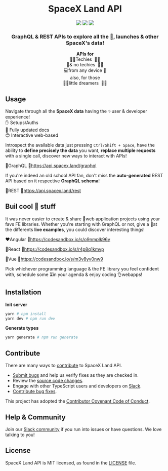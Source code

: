 <h1 align="center">SpaceX Land API</h1>

<p align="center">
<a href="https://github.com/spacexland/api/blob/master/LICENSE"><img src="https://img.shields.io/badge/license-MIT-blue.svg"></a>
<a href="https://github.com/spacexland/api/blob/master/CONTRIBUTING.md#feature"><img src="https://img.shields.io/badge/PRs-welcome-brightgreen.svg"></a>
<a href="https://spacexland.slack.com"><img src="https://img.shields.io/badge/slack-join-orange.svg"></a>
</p>
<h3 align="center">GraphQL & REST APIs to explore all the 🚀, launches & other SpaceX's data!</h3>
<p align="center">
<b>APIs for</b>
</br>👩‍💻Techies&nbsp&nbsp👨‍🏫 
</br>👴& no techies&nbsp&nbsp👩‍🌾
</br>💻from any device&nbsp📱
</br>also, for those
</br>👩‍🚀little dreamers&nbsp&nbsp👨‍🚀 
</p>
<!-- <p align="center"><img src="https://cdn-images-1.medium.com/max/2600/1*ixnzMP6t4Iot9nZpBmr1Vw.png"></p> -->

## Usage

Navigate through all the **SpaceX data** having the ✨user & developer experience!  
✋ Setups/Auths   
🤗 Fully updated docs  
😍 Interactive web-based  

Introspect the available data just pressing `Ctrl/Shift + Space`, have the ability to **define precisely the data** you want,
**replace multiple requests** with a single call, discover new ways to interact with APIs!

💜GraphQL 🔗https://api.spacex.land/graphql  

If you're indeed an old school API fan, don't miss the **auto-generated** REST API based on it respective **GraphQL schema**!

🖤REST 🔗https://api.spacex.land/rest


## Buil cool 🚀 stuff

It was never easier to create & share 💯web application projects using your favs FE libraries. Whether you're starting with GraphQL or not, give a 👀at the differents **live examples**, you could discover interesting things!

❤️Angular 🔗https://codesandbox.io/s/o9nmplk96y

💙React 🔗https://codesandbox.io/s/r4p8q1kmvp

💚Vue 🔗https://codesandbox.io/s/m3v8yv0nw9

Pick whichever programming language & the FE library you feel confident with, schedule some ⏳in your agenda & enjoy coding 👌webapps!

## Installation

**Init server**

```bash
yarn # npm install
yarn dev # npm run dev
```

**Generate types**

```bash
yarn generate # npm run generate
```

## Contribute

There are many ways to [contribute](https://github.com/spacexland/api/blob/master/CONTRIBUTING.md) to SpaceX Land API.

- [Submit bugs](https://github.com/spacexland/api/issues) and help us verify fixes as they are checked in.
- Review the [source code changes](https://github.com/spacexland/api/pulls).
- Engage with other TypeScript users and developers on [Slack](https://spacexland.slack.com).
- [Contribute bug fixes](https://github.com/spacexland/api/blob/master/CONTRIBUTING.md).

This project has adopted the [Contributor Covenant Code of Conduct](https://www.contributor-covenant.org/version/1/4/code-of-conduct.md).

## Help & Community

Join our [Slack community](http://spacexland.slack.com) if you run into issues or have questions. We love talking to you!

## License

SpaceX Land API is MIT licensed, as found in the [LICENSE](https://github.com/spacexland/api/blob/master/LICENSE) file.
